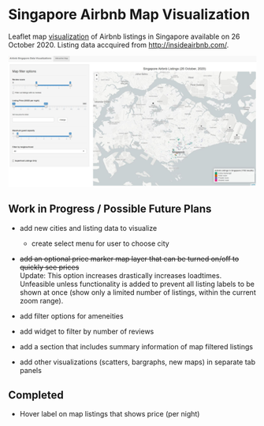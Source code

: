 # Singapore Airbnb Map Visualization

Leaflet map [visualization](https://jwc225.shinyapps.io/airbnb_singapore_viz/) of Airbnb listings in Singapore available on 26 October 2020. Listing data accquired from http://insideairbnb.com/.

![Image: A capture of the leaflet visualization. Dated 9 Dec 2020.](https://github.com/jwc225/airbnb-singapore-visualization/blob/b237f58cece53a52dd838f6e500e4a9d0250d46b/img/web-app-capture.jpg)

## Work in Progress / Possible Future Plans

* add new cities and listing data to visualize
  * create select menu for user to choose city
  
* <del>add an optional price marker map layer that can be turned on/off to quickly see prices</del><br/>
  Update: This option increases drastically increases loadtimes. Unfeasible unless functionality is added to prevent all listing labels to be shown at once (show only a limited number of listings, within the current zoom range). 

* add filter options for ameneities

* add widget to filter by number of reviews

* add a section that includes summary information of map filtered listings

* add other visualizations (scatters, bargraphs, new maps) in separate tab panels

## Completed

* Hover label on map listings that shows price (per night)
